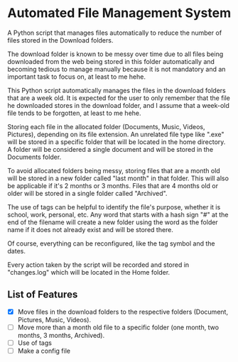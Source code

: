 # Automated File Management System

A Python script that manages files automatically to reduce the number of files stored in the Download folders.

The download folder is known to be messy over time due to all files being downloaded from the web being stored in this folder automatically and becoming tedious to manage manually because it is not mandatory and an important task to focus on, at least to me hehe.

This Python script automatically manages the files in the download folders that are a week old. It is expected for the user to only remember that the file he downloaded stores in the download folder, and I assume that a week-old file tends to be forgotten, at least to me hehe.

Storing each file in the allocated folder (Documents, Music, Videos, Pictures), depending on its file extension. An unrelated file type like ".exe" will be stored in a specific folder that will be located in the home directory. A folder will be considered a single document and will be stored in the Documents folder.

To avoid allocated folders being messy, storing files that are a month old will be stored in a new folder called "last month" in that folder. This will also be applicable if it's 2 months or 3 months. Files that are 4 months old or older will be stored in a single folder called "Archived".

The use of tags can be helpful to identify the file's purpose, whether it is school, work, personal, etc. Any word that starts with a hash sign "#" at the end of the filename will create a new folder using the word as the folder name if it does not already exist and will be stored there.

Of course, everything can be reconfigured, like the tag symbol and the dates.

Every action taken by the script will be recorded and stored in "changes.log" which will be located in the Home folder.

## List of Features
- [X] Move files in the download folders to the respective folders (Document, Pictures, Music, Videos).
- [ ] Move more than a month old file to a specific folder (one month, two months, 3 months, Archived).
- [ ] Use of tags
- [ ] Make a config file
